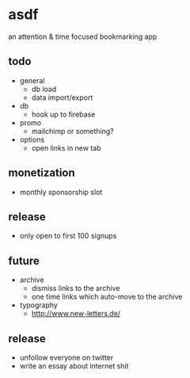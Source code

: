 # asdf
an attention & time focused bookmarking app

## todo
- general
  - db load
  - data import/export
- db
  - hook up to firebase
- promo
  - mailchimp or something?
- options
  - open links in new tab

## monetization
- monthly sponsorship slot

## release
- only open to first 100 signups

## future
- archive
  - dismiss links to the archive
  - one time links which auto-move to the archive
- typography
  - http://www.new-letters.de/


## release
- unfollow everyone on twitter
- write an essay about internet shit